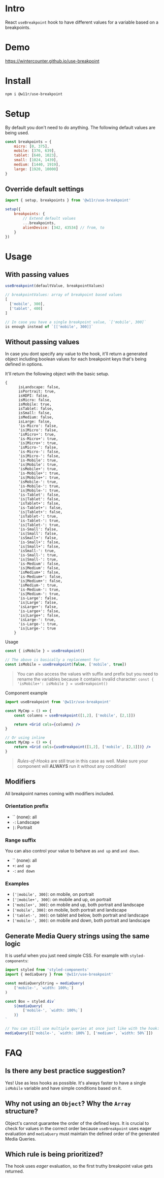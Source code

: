# Intro

React `useBreakpoint` hook to have different values for a variable
based on a breakpoints.

# Demo
https://wintercounter.github.io/use-breakpoint

# Install

```bash
npm i @w11r/use-breakpoint
```

# Setup

By default you don't need to do anything. The following default values
are being used.

```js
const breakpoints = {
    micro: [0, 375],
    mobile: [376, 639],
    tablet: [640, 1023],
    small: [1024, 1439],
    medium: [1440, 1919],
    large: [1920, 10000]
}
```

## Override default settings

```js
import { setup, breakpoints } from '@w11r/use-breakpoint'

setup({
    breakpoints: {
        // Extend default values
        ...breakpoints,
        alienDevice: [342, 43534] // from, to
    }
})
```

# Usage

## With passing values

```js
useBreakpoint(defaultValue, breakpointValues)

// breakpointValues: array of breakpoint based values
[
  ['mobile', 300],
  ['tablet', 400]
]

// In case you have a single breakpoint value, `['mobile', 300]`
is enough instead of `[['mobile', 300]]`
```

## Without passing values

In case you dont specify any value to the hook, it'll return a generated
object including boolean values for each breakpoint keys that's being
defined in options.

It'll return the following object with the basic setup.

```
{
      isLandscape: false,
      isPortrait: true,
      isHDPI: false,
      isMicro: false,
      isMobile: true,
      isTablet: false,
      isSmall: false,
      isMedium: false,
      isLarge: false,
      'is-Micro': false,
      'is|Micro': false,
      'isMicro+': true,
      'is-Micro+': true,
      'is|Micro+': true,
      'isMicro-': false,
      'is-Micro-': false,
      'is|Micro-': false,
      'is-Mobile': true,
      'is|Mobile': true,
      'isMobile+': true,
      'is-Mobile+': true,
      'is|Mobile+': true,
      'isMobile-': true,
      'is-Mobile-': true,
      'is|Mobile-': true,
      'is-Tablet': false,
      'is|Tablet': false,
      'isTablet+': false,
      'is-Tablet+': false,
      'is|Tablet+': false,
      'isTablet-': true,
      'is-Tablet-': true,
      'is|Tablet-': true,
      'is-Small': false,
      'is|Small': false,
      'isSmall+': false,
      'is-Small+': false,
      'is|Small+': false,
      'isSmall-': true,
      'is-Small-': true,
      'is|Small-': true,
      'is-Medium': false,
      'is|Medium': false,
      'isMedium+': false,
      'is-Medium+': false,
      'is|Medium+': false,
      'isMedium-': true,
      'is-Medium-': true,
      'is|Medium-': true,
      'is-Large': false,
      'is|Large': false,
      'isLarge+': false,
      'is-Large+': false,
      'is|Large+': false,
      'isLarge-': true,
      'is-Large-': true,
      'is|Large-': true
    }
```

Usage
```js
const { isMobile } = useBreakpoint()

// The above is basically a replacement for
const isMobile = useBreakpoint(false, ['mobile', true])
```

> You can also access the values with suffix and prefix but you need
> to rename the variables because it contains invalid character:
> `const { 'isMobile+': isMobile } = useBreakpoint()`

Component example

```jsx
import useBreakpoint from '@w11r/use-breakpoint'

const MyCmp = () => {
    const columns = useBreakpoint([1,2], ['mobile', [2,1]])

    return <Grid cols={columns} />
}

// Or using inline
const MyCmp = () => {
    return <Grid cols={useBreakpoint([1,2], ['mobile', [2,1]])} />
}
```

> _Rules-of-Hooks_ are still true in this case as well. Make sure
> your component will __ALWAYS__ run it without any condition!

## Modifiers

All breakpoint names coming with modifiers included.

### Orientation prefix

- `` (none): all
- `-`: Landscape
- `|`: Portrait

### Range suffix

You can also control your value to behave as `and up` and `and down`.

- `` (none): all
- `+`: `and up`
- `-`: `and down`

### Examples

- `['|mobile', 300]`: on mobile, on portrait
- `['|mobile+', 300]`: on mobile and up, on portrait
- `['mobile+', 300]`: on mobile and up, both portrait and landscape
- `['mobile', 300]`: on mobile, both portrait and landscape
- `['tablet-', 300]`: on tablet and below, both portrait and landscape
- `['mobile-', 300]`: on mobile and down, both portrait and landscape

## Generate Media Query strings using the same logic

It is useful when you just need simple CSS. For example with `styled-components`:

```js
import styled from 'styled-components'
import { mediaQuery } from '@w11r/use-breakpoint'

const mediaQueryString = mediaQuery(
    ['mobile-', `width: 100%;`]
)

const Box = styled.div`
    ${mediaQuery(
        ['mobile-', `width: 100%;`]
    )}
`

// You can still use multiple queries at once just like with the hook:
mediaQuery([['mobile-', `width: 100%`], ['medium+', `width: 50%`]])
```

# FAQ

## Is there any best practice suggestion?

Yes! Use as less hooks as possible. It's always faster to have a single
`isMobile` variable and have simple conditions based on it.

## Why not using an `Object`? Why the `Array` structure?

Object's cannot guarantee the order of the defined keys. It is crucial
to check for values in the correct order because `useBreakpoint` uses
eager evaluation and `mediaQuery` must maintain the defined order of
the generated Media Queries.

## Which rule is being prioritized?

The hook uses _eager_ evaluation, so the first truthy breakpoint value
gets returned.
